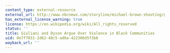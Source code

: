 ```yaml
---
content_type: external-resource
external_url: http://www.nbcnews.com/storyline/michael-brown-shooting/giuliani-dyson-argue-over-violence-black-communities-n254431
has_external_license_warning: true
license: https://en.wikipedia.org/wiki/All_rights_reserved
status: ''
title: Giuliani and Dyson Argue Over Violence in Black Communities
uid: 0e7f7031-2d62-48c5-ad6a-422306d5f3b8
wayback_url: ''
---
```


